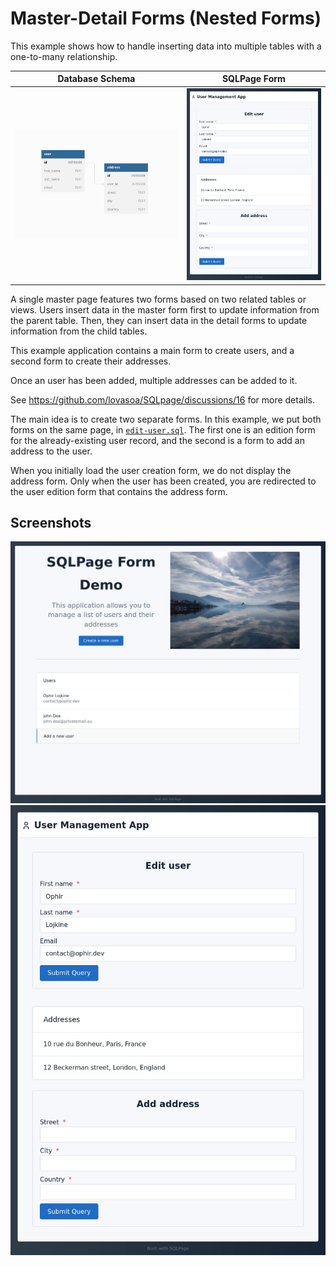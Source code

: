 # Master-Detail Forms (Nested Forms)

This example shows how to handle inserting data into multiple tables
with a one-to-many relationship.

| Database Schema | SQLPage Form |
| --- | --- |
| ![db schema](./screenshots/db-schema.png) | ![user addition](./screenshots//user-add-screenshot.png) |

A single master page features two forms based on two related tables or views.
Users insert data in the master form first to update information from the parent table.
Then, they can insert data in the detail forms to update information from the child tables.

This example application contains a main form to create users,
and a second form to create their addresses.

Once an user has been added, multiple addresses can be added to it.

See https://github.com/lovasoa/SQLpage/discussions/16 for more details.

The main idea is to create two separate forms.
In this example, we put both forms on the same page, in [`edit-user.sql`](./edit-user.sql).
The first one is an edition form for the already-existing user record,
and the second is a form to add an address to the user.

When you initially load the user creation form,
we do not display the address form.
Only when the user has been created,
you are redirected to the user edition form that contains the address form.


## Screenshots

![homepage](./screenshots/home-screenshot.png)
![user addition](./screenshots//user-add-screenshot.png)
